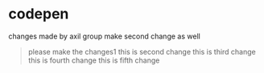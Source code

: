 # codepen

changes made by axil group
make second change as well

> please make the changes1
> this is second change
> this is third change
> this is fourth change
> this is fifth change

